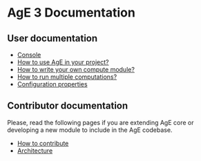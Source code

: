 # AgE 3 Documentation

## User documentation

- [Console](user/console.md)
- [How to use AgE in your project?](user/how-to-use-age-in-your-project.md)
- [How to write your own compute module?](user/how-to-write-your-own-compute-module.md)
- [How to run multiple computations?](user/how-to-run-multiple-computations.md)
- [Configuration properties](user/properties.md)

## Contributor documentation

Please, read the following pages if you are extending AgE core or developing a new module to include in
the AgE codebase.

- [How to contribute](contributor/README.md)
- [Architecture](contributor/architecture.md)
